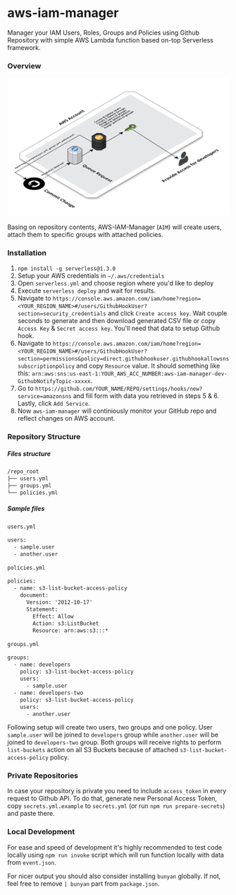 # aws-iam-manager

Manager your IAM Users, Roles, Groups and Policies using Github Repository with simple AWS Lambda function based on-top Serverless framework.

### Overview

![Overview](overview.png)

Basing on repository contents, AWS-IAM-Manager (`AIM`) will create users, attach them to specific groups with attached policies.

### Installation

1. ```npm install -g serverless@1.3.0```
2. Setup your AWS credentials in ```~/.aws/credentials```
3. Open ```serverless.yml``` and choose region where you'd like to deploy
4. Execute ```serverless deploy``` and wait for results.
5. Navigate to `https://console.aws.amazon.com/iam/home?region=<YOUR_REGION_NAME>#/users/GithubHookUser?section=security_credentials` and click `Create access key`. Wait couple seconds to generate and then download generated CSV file or copy `Access Key` & `Secret access key`. You'll need that data to setup Github hook.
6. Navigate to `https://console.aws.amazon.com/iam/home?region=<YOUR_REGION_NAME>#/users/GithubHookUser?section=permissions&policy=direct.githubhookuser.githubhookallowsnssubscriptionpolicy` and copy `Resource` value. It should something like this: `arn:aws:sns:us-east-1:YOUR_AWS_ACC_NUMBER:aws-iam-manager-dev-GithubNotifyTopic-xxxxx`.
7. Go to `https://github.com/YOUR_NAME/REPO/settings/hooks/new?service=amazonsns` and fill form with data you retrieved in steps 5 & 6. Lastly, click `Add Service`.
8. Now `aws-iam-manager` will continiously monitor your GitHub repo and reflect changes on AWS account.

### Repository Structure
##### Files structure

```
/repo_root
├── users.yml
├── groups.yml
└── policies.yml
```

##### Sample files
`users.yml`
```
users:
  - sample.user
  - another.user
```

`policies.yml`
```
policies:
  - name: s3-list-bucket-access-policy
    document:
      Version: '2012-10-17'
      Statement:
        Effect: Allow
        Action: s3:ListBucket
        Resource: arn:aws:s3:::*
```

`groups.yml`
```
groups:
  - name: developers
    policy: s3-list-bucket-access-policy
    users:
      - sample.user
  - name: developers-two
    policy: s3-list-bucket-access-policy
    users:
      - another.user
```

Following setup will create two users, two groups and one policy. User `sample.user` will be joined to `developers` group while `another.user` will be joined to `developers-two` group. Both groups will receive rights to perform `list-buckets` action on all S3 Buckets because of attached `s3-list-bucket-access-policy` policy.


### Private Repositories
In case your repository is private you need to include `access_token` in every request to Github API. To do that, generate new Personal Access Token, copy `secrets.yml.example` to `secrets.yml` (or run `npm run prepare-secrets`) and paste there.

### Local Development
For ease and speed of development it's highly recommended to test code locally using ```npm run invoke``` script which will run function locally with data from `event.json`.

For nicer output you should also consider installing `bunyan` globally. If not, feel free to remove `| bunyan` part from `package.json`.
